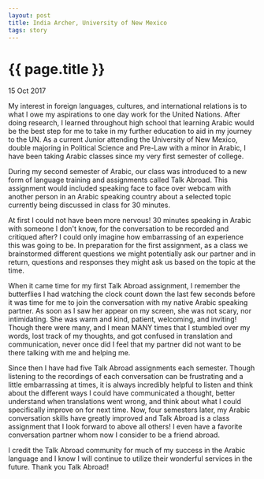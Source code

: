```yaml
---
layout: post
title: India Archer, University of New Mexico
tags: story
---
```


# {{ page.title }}

15 Oct 2017

My interest in foreign languages, cultures, and international relations is to what I owe my aspirations to one day work for the United Nations. After doing research, I learned throughout high school that learning Arabic would be the best step for me to take in my further education to aid in my journey to the UN. As a current Junior attending the University of New Mexico, double majoring in Political Science and Pre-Law with a minor in Arabic, I have been taking Arabic classes since my very first semester of college. 

During my second semester of Arabic, our class was introduced to a new form of language training and assignments called Talk Abroad. This assignment would included speaking face to face over webcam with another person in an Arabic speaking country about a selected topic currently being discussed in class for 30 minutes. 

At first I could not have been more nervous! 30 minutes speaking in Arabic with someone I don't know, for the conversation to be recorded and critiqued after? I could only imagine how embarrassing of an experience this was going to be. In preparation for the first assignment, as a class we brainstormed different questions we might potentially ask our partner and in return, questions and responses they might ask us based on the topic at the time. 

When it came time for my first Talk Abroad assignment, I remember the butterflies I had watching the clock count down the last few seconds before it was time for me to join the conversation with my native Arabic speaking partner. As soon as I saw her appear on my screen, she was not scary, nor intimidating. She was warm and kind, patient, welcoming, and inviting! Though there were many, and I mean MANY times that I stumbled over my words, lost track of my thoughts, and got confused in translation and communication, never once did I feel that my partner did not want to be there talking with me and helping me. 

Since then I have had five Talk Abroad assignments each semester. Though listening to the recordings of each conversation can be frustrating and a little embarrassing at times, it is always incredibly helpful to listen and think about the different ways I could have communicated a thought, better understand when translations went wrong, and think about what I could specifically improve on for next time. Now, four semesters later, my Arabic conversation skills have greatly improved and Talk Abroad is a class assignment that I look forward to above all others! I even have a favorite conversation partner whom now I consider to be a friend abroad. 

I credit the Talk Abroad community for much of my success in the Arabic language and I know I will continue to utilize their wonderful services in the future. Thank you Talk Abroad!